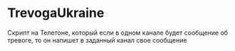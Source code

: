 # TrevogaUkraine
Скрипт на Телетоне, который если в одном канале будет сообщение об тревоге, то он напишет в заданный канал свое сообщение
